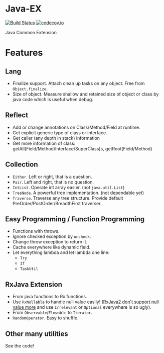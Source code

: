# Java-EX
[![Build Status](https://travis-ci.org/XDean/Java-EX.svg?branch=master)](https://travis-ci.org/XDean/Java-EX)
[![codecov.io](http://codecov.io/github/XDean/Java-EX/coverage.svg?branch=master)](https://codecov.io/gh/XDean/Java-EX/branch/master)

Java Common Extension

# Features
## Lang
- Finalize support. Attach clean up tasks on any object. Free from `Object.finalize`.
- Size of object. Measure shallow and retained size of object or class by java code which is useful when debug.

## Reflect
- Add or change annotations on Class/Method/Field at runtime.
- Get explicit generic type of class or interface.
- Get caller (any depth in stack) information
- Get more information of class: getAll(Field/Method/Interface/SuperClass)s, getRoot(Field/Method)

## Collection
- `Either`. Left or right, that is a question.
- `Pair`. Left and right, that is no question.
- `IntList`. Operate int array easier. (not `java.util.List`)
- `TreeNode`. A powerful tree implementation. (not dependable yet)
- `Traverse`. Traverse any tree structure. Provide default PreOrder/PostOrder/BreadthFirst traverser.

## Easy Programming / Function Programming
- Functions with throws.
- Ignore checked exception by `uncheck`.
- Change throw exception to return it.
- Cache everywhere like dynamic field.
- Let everything lambda and let lambda one line:
	- `Try`
	- `If`
	- `TaskUtil`

## RxJava Extension
- From java functions to Rx functions.
- Use `RxNullable` to handle null value easily! ([RxJava2 don't support null value more](https://github.com/ReactiveX/RxJava/wiki/What's-different-in-2.0#nulls) and use `Irrelevant` or `Optional` everywhere is so ugly).
- From `Observable`/`Flowable` to `Iterator`.
- `RandomOperator`. Easy to shuffle.

## Other many utilities
See the code!
